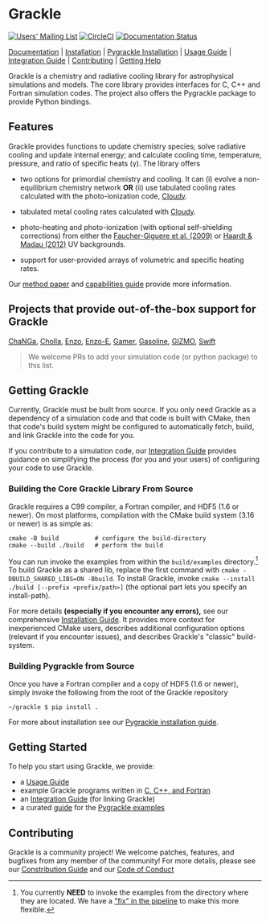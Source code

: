 # Grackle

[![Users' Mailing List](https://img.shields.io/badge/Users-List-lightgrey.svg)](https://groups.google.com/forum/#!forum/grackle-cooling-users)
[![CircleCI](https://circleci.com/gh/grackle-project/grackle/tree/main.svg?style=svg)](https://circleci.com/gh/grackle-project/grackle/tree/main)
[![Documentation Status](https://readthedocs.org/projects/grackle/badge/?version=latest)](https://grackle.readthedocs.io/en/latest/?badge=latest)

[Documentation](https://grackle.readthedocs.io/en/latest/) |
[Installation](https://grackle.readthedocs.io/en/latest/Installation.html) |
[Pygrackle Installation](https://grackle.readthedocs.io/en/latest/Python.html) |
[Usage Guide](https://grackle.readthedocs.io/en/latest/Interaction.html) |
[Integration Guide](https://grackle.readthedocs.io/en/latest/Integration.html) |
[Contributing](https://grackle.readthedocs.io/en/latest/Contributing.html) |
[Getting Help](https://grackle.readthedocs.io/en/latest/Help.html)

Grackle is a chemistry and radiative cooling library for astrophysical simulations and models.
The core library provides interfaces for C, C++ and Fortran simulation codes.
The project also offers the Pygrackle package to provide Python bindings.

## Features

Grackle provides functions to update chemistry species; solve radiative
cooling and update internal energy; and calculate cooling time, temperature,
pressure, and ratio of specific heats (γ).
The library offers

- two options for primordial chemistry and cooling. It can (i) evolve a non-equilibrium chemistry network  **OR** (ii) use tabulated cooling rates calculated with the photo-ionization code, [Cloudy](http://nublado.org).

- tabulated metal cooling rates calculated with [Cloudy](http://nublado.org).

- photo-heating and photo-ionization (with optional self-shielding corrections) from either the [Faucher-Giguere et al. (2009)](http://adsabs.harvard.edu/abs/2009ApJ...703.1416F) or [Haardt & Madau (2012)](http://adsabs.harvard.edu/abs/2012ApJ...746..125H) UV backgrounds.

- support for user-provided arrays of volumetric and specific heating rates.

Our [method paper](http://adsabs.harvard.edu/abs/2017MNRAS.466.2217S) and [capabilities guide](https://grackle.readthedocs.io/en/latest/CapabilityGuide.html#grackle-s-capabilities) provide more information.

## Projects that provide out-of-the-box support for Grackle

[ChaNGa](https://github.com/N-BodyShop/changa),
[Cholla](https://github.com/cholla-hydro/cholla),
[Enzo](https://enzo-project.org/),
[Enzo-E](https://enzo-e.readthedocs.io/en/latest/),
[Gamer](https://github.com/gamer-project/gamer),
[Gasoline](https://github.com/N-BodyShop/gasoline),
[GIZMO](http://www.tapir.caltech.edu/~phopkins/Site/GIZMO.html),
[Swift](https://github.com/SWIFTSIM/SWIFT)

> We welcome PRs to add your simulation code (or python package) to this list.

## Getting Grackle

Currently, Grackle must be built from source.
If you only need Grackle as a dependency of a simulation code and that code is built with CMake, then that code's build system might be configured to automatically fetch, build, and link Grackle into the code for you.

If you contribute to a simulation code, our [Integration Guide](https://grackle.readthedocs.io/en/latest/Integration.html) provides guidance on simplifying the process (for you and your users) of configuring your code to use Grackle.

### Building the Core Grackle Library From Source

Grackle requires a C99 compiler, a Fortran compiler, and HDF5 (1.6 or newer).
On most platforms, compilation with the CMake build system (3.16 or newer) is as simple as:

```shell
cmake -B build          # configure the build-directory
cmake --build ./build   # perform the build
```

You can run invoke the examples from within the ``build/examples`` directory.[^1]
To build Grackle as a shared lib, replace the first command with ``cmake -DBUILD_SHARED_LIBS=ON -Bbuild``.
To install Grackle, invoke ``cmake --install ./build [--prefix <prefix/path>]`` (the optional part lets you specify an install-path).

For more details **(especially if you encounter any errors),** see our comprehensive [Installation Guide](https://grackle.readthedocs.io/en/latest/Installation.html).
It provides more context for inexperienced CMake users, describes additional configuration options (relevant if you encounter issues), and describes Grackle's "classic" build-system.

### Building Pygrackle from Source

Once you have a Fortran compiler and a copy of HDF5 (1.6 or newer), simply invoke the following from the root of the Grackle repository

```shell
~/grackle $ pip install .
```

For more about installation see our [Pygrackle installation guide](https://grackle.readthedocs.io/en/latest/Python.html).

## Getting Started

To help you start using Grackle, we provide:

- a [Usage Guide](https://grackle.readthedocs.io/en/latest/Interaction.html)
- example Grackle programs written in [C, C++, and Fortran](https://github.com/grackle-project/grackle/tree/main/src/example)
- an [Integration Guide](https://grackle.readthedocs.io/en/latest/Integration.html) (for linking Grackle)
- a curated [guide](https://grackle.readthedocs.io/en/latest/Python.html#running-the-example-scripts) for the [Pygrackle examples](https://grackle.readthedocs.io/en/latest/Python.html#running-the-example-scripts)

## Contributing

Grackle is a community project!
We welcome patches, features, and bugfixes from any member of the community!
For more details, please see our [Constribution Guide](https://grackle.readthedocs.io/en/latest/Contributing.html) and our [Code of Conduct](https://grackle.readthedocs.io/en/latest/Conduct.html)


[^1]: You currently **NEED** to invoke the examples from the directory where they are located.
      We have a ["fix" in the pipeline](https://github.com/grackle-project/grackle/pull/246) to make this more flexible.
